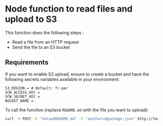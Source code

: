 # Node function to read files and upload to S3

This function does the following steps :

* Read a file from an HTTP request
* Send the file to an S3 bucket

## Requirements

If you want to enable S3 upload, ensure to create a bucket and have the following secrets variables available in your environment:

```env
S3_REGION = # Default: fr-par
SCW_ACCESS_KEY =
SCW_SECRET_KEY =
BUCKET_NAME =
```

To call the function (replace `README.md` with the file you want to upload):

```sh
curl -X POST -F "data=@README.md" -F "another=@package.json" http://localhost:8080
```
